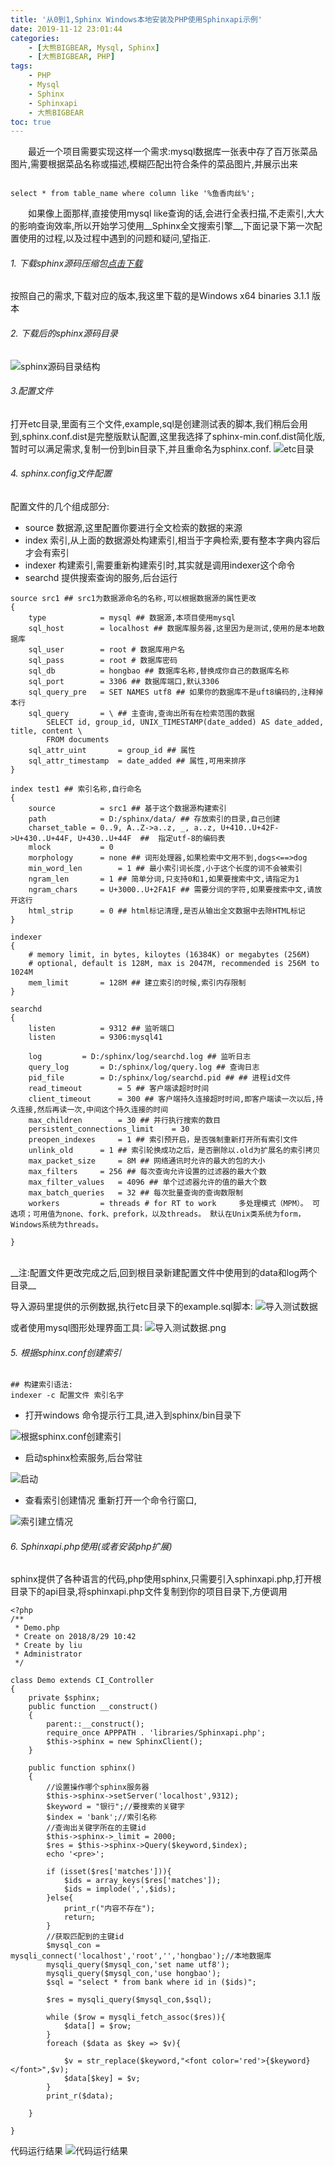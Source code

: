 ```yaml
---
title: '从0到1,Sphinx Windows本地安装及PHP使用Sphinxapi示例'
date: 2019-11-12 23:01:44
categories: 
    - [大熊BIGBEAR, Mysql, Sphinx]
    - [大熊BIGBEAR, PHP]
tags: 
    - PHP
    - Mysql
    - Sphinx
    - Sphinxapi
    - 大熊BIGBEAR
toc: true
---
```


&emsp;&emsp;最近一个项目需要实现这样一个需求:mysql数据库一张表中存了百万张菜品图片,需要根据菜品名称或描述,模糊匹配出符合条件的菜品图片,并展示出来

```

select * from table_name where column like '%鱼香肉丝%';

```

&emsp;&emsp;如果像上面那样,直接使用mysql like查询的话,会进行全表扫描,不走索引,大大的影响查询效率,所以开始学习使用__Sphinx全文搜索引擎__,下面记录下第一次配置使用的过程,以及过程中遇到的问题和疑问,望指正.

<!-- more -->


###### 1. 下载sphinx源码压缩包[点击下载](http://sphinxsearch.com/downloads/current/)
按照自己的需求,下载对应的版本,我这里下载的是Windows x64 binaries 3.1.1 版本

###### 2. 下载后的sphinx源码目录
![sphinx源码目录结构](https://upload-images.jianshu.io/upload_images/14618365-57bc4bf34fe6ce13.png?imageMogr2/auto-orient/strip%7CimageView2/2/w/1240)
  
###### 3.配置文件
打开etc目录,里面有三个文件,example,sql是创建测试表的脚本,我们稍后会用到,sphinx.conf.dist是完整版默认配置,这里我选择了sphinx-min.conf.dist简化版,暂时可以满足需求,复制一份到bin目录下,并且重命名为sphinx.conf.
![etc目录](https://upload-images.jianshu.io/upload_images/14618365-eeada956c4180e1c.png?imageMogr2/auto-orient/strip%7CimageView2/2/w/1240)
  
###### 4. sphinx.config文件配置
配置文件的几个组成部分:
* source 数据源,这里配置你要进行全文检索的数据的来源
* index 索引,从上面的数据源处构建索引,相当于字典检索,要有整本字典内容后才会有索引
* indexer 构建索引,需要重新构建索引时,其实就是调用indexer这个命令
* searchd 提供搜索查询的服务,后台运行
```
source src1 ## src1为数据源命名的名称,可以根据数据源的属性更改
{
    type            = mysql ## 数据源,本项目使用mysql
    sql_host        = localhost ## 数据库服务器,这里因为是测试,使用的是本地数据库
    sql_user        = root # 数据库用户名
    sql_pass        = root # 数据库密码
    sql_db          = hongbao ## 数据库名称,替换成你自己的数据库名称
    sql_port        = 3306 ## 数据库端口,默认3306
    sql_query_pre   = SET NAMES utf8 ## 如果你的数据库不是uft8编码的,注释掉本行
    sql_query       = \ ## 主查询,查询出所有在检索范围的数据
        SELECT id, group_id, UNIX_TIMESTAMP(date_added) AS date_added, title, content \
        FROM documents
    sql_attr_uint       = group_id ## 属性
    sql_attr_timestamp  = date_added ## 属性,可用来排序
}

index test1 ## 索引名称,自行命名
{
    source          = src1 ## 基于这个数据源构建索引
    path            = D:/sphinx/data/ ## 存放索引的目录,自己创建
    charset_table = 0..9, A..Z->a..z, _, a..z, U+410..U+42F->U+430..U+44F, U+430..U+44F  ##  指定utf-8的编码表
    mlock           = 0
    morphology      = none ## 词形处理器,如果检索中文用不到,dogs<==>dog
    min_word_len        = 1 ## 最小索引词长度,小于这个长度的词不会被索引
    ngram_len       = 1 ## 简单分词,只支持0和1,如果要搜索中文,请指定为1
    ngram_chars     = U+3000..U+2FA1F ## 需要分词的字符,如果要搜索中文,请放开这行
    html_strip      = 0 ## html标记清理,是否从输出全文数据中去除HTML标记
}

indexer
{
    # memory limit, in bytes, kiloytes (16384K) or megabytes (256M)
    # optional, default is 128M, max is 2047M, recommended is 256M to 1024M
    mem_limit       = 128M ## 建立索引的时候,索引内存限制
}

searchd
{
    listen          = 9312 ## 监听端口
    listen          = 9306:mysql41

    log         = D:/sphinx/log/searchd.log ## 监听日志
    query_log       = D:/sphinx/log/query.log ## 查询日志
    pid_file        = D:/sphinx/log/searchd.pid ## ## 进程id文件
    read_timeout        = 5 ## 客户端读超时时间
    client_timeout      = 300 ## 客户端持久连接超时时间,即客户端读一次以后,持久连接,然后再读一次,中间这个持久连接的时间
    max_children        = 30 ## 并行执行搜索的数目
    persistent_connections_limit    = 30
    preopen_indexes     = 1 ## 索引预开启，是否强制重新打开所有索引文件
    unlink_old      = 1 ## 索引轮换成功之后，是否删除以.old为扩展名的索引拷贝
    max_packet_size     = 8M ## 网络通讯时允许的最大的包的大小
    max_filters     = 256 ## 每次查询允许设置的过滤器的最大个数
    max_filter_values   = 4096 ## 单个过滤器允许的值的最大个数
    max_batch_queries   = 32 ## 每次批量查询的查询数限制
    workers         = threads # for RT to work     多处理模式（MPM）。 可选项；可用值为none、fork、prefork，以及threads。 默认在Unix类系统为form，Windows系统为threads。

}
```
<br>
__注:配置文件更改完成之后,回到根目录新建配置文件中使用到的data和log两个目录__

导入源码里提供的示例数据,执行etc目录下的example.sql脚本:
![导入测试数据](https://upload-images.jianshu.io/upload_images/14618365-f72b58fee6c8b94f.png?imageMogr2/auto-orient/strip%7CimageView2/2/w/1240)

或者使用mysql图形处理界面工具:
![导入测试数据.png](https://upload-images.jianshu.io/upload_images/14618365-5e7913e3b77827cf.png?imageMogr2/auto-orient/strip%7CimageView2/2/w/1240)

###### 5. 根据sphinx.conf创建索引
```
## 构建索引语法:
indexer -c 配置文件 索引名字
```
 - 打开windows 命令提示行工具,进入到sphinx/bin目录下

![根据sphinx.conf创建索引](https://upload-images.jianshu.io/upload_images/14618365-b051e3066904d801.png?imageMogr2/auto-orient/strip%7CimageView2/2/w/1240)

- 启动sphinx检索服务,后台常驻

![启动](https://upload-images.jianshu.io/upload_images/14618365-4f8b1e2d6cc27b6a.png?imageMogr2/auto-orient/strip%7CimageView2/2/w/1240)


- 查看索引创建情况
重新打开一个命令行窗口,

![索引建立情况](https://upload-images.jianshu.io/upload_images/14618365-71ee147c00cedb1b.png?imageMogr2/auto-orient/strip%7CimageView2/2/w/1240)


###### 6. Sphinxapi.php使用(或者安装php扩展)
sphinx提供了各种语言的代码,php使用sphinx,只需要引入sphinxapi.php,打开根目录下的api目录,将sphinxapi.php文件复制到你的项目目录下,方便调用
```
<?php
/**
 * Demo.php
 * Create on 2018/8/29 10:42
 * Create by liu
 * Administrator
 */

class Demo extends CI_Controller
{
    private $sphinx;
    public function __construct()
    {
        parent::__construct();
        require_once APPPATH . 'libraries/Sphinxapi.php';
        $this->sphinx = new SphinxClient();
    }

    public function sphinx()
    {
        //设置操作哪个sphinx服务器
        $this->sphinx->setServer('localhost',9312);
        $keyword = "银行";//要搜索的关键字
        $index = 'bank';//索引名称
        //查询出关键字所在的主键id
        $this->sphinx->_limit = 2000;
        $res = $this->sphinx->Query($keyword,$index);
        echo '<pre>';

        if (isset($res['matches'])){
            $ids = array_keys($res['matches']);
            $ids = implode(',',$ids);
        }else{
            print_r("内容不存在");
            return;
        }
        //获取匹配到的主键id
        $mysql_con = mysqli_connect('localhost','root','','hongbao');//本地数据库
        mysqli_query($mysql_con,'set name utf8');
        mysqli_query($mysql_con,'use hongbao');
        $sql = "select * from bank where id in ($ids)";
        
        $res = mysqli_query($mysql_con,$sql);

        while ($row = mysqli_fetch_assoc($res)){
            $data[] = $row;
        }
        foreach ($data as $key => $v){

            $v = str_replace($keyword,"<font color='red'>{$keyword}</font>",$v);
            $data[$key] = $v;
        }
        print_r($data);

    }

}

```

代码运行结果
![代码运行结果](https://upload-images.jianshu.io/upload_images/14618365-4ce186161f4e1689.png?imageMogr2/auto-orient/strip%7CimageView2/2/w/1240)